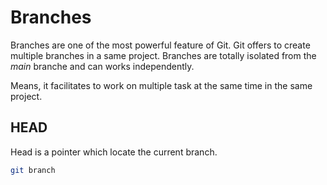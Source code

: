 # Branches

Branches are one of the most powerful feature of Git. Git offers to create multiple branches in a same project. Branches are totally isolated from the _main_ branche and can works independently.

Means, it facilitates to work on multiple task at the same time in the same project.

## HEAD

Head is a pointer which locate the current branch.

```bash
git branch
```
